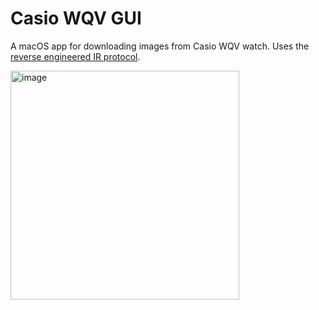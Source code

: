 # Casio WQV GUI

A macOS app for downloading images from Casio WQV watch. Uses the [reverse engineered IR protocol](https://www.mgroeber.de/misc/wqvprot.htm).

<img width="366" alt="image" src="https://github.com/user-attachments/assets/7f147211-429a-4165-a890-726706c3ec5d">
